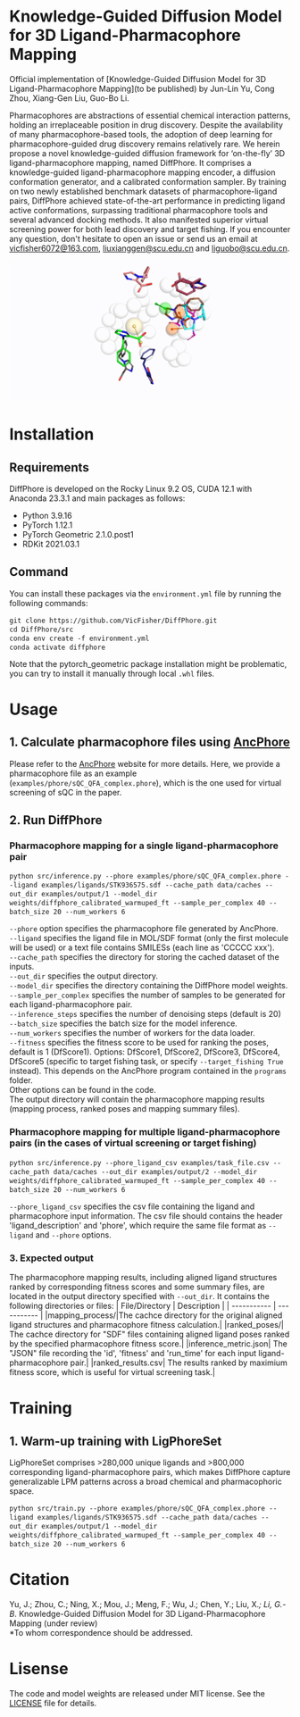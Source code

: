 # Knowledge-Guided Diffusion Model for 3D Ligand-Pharmacophore Mapping

Official implementation of [Knowledge-Guided Diffusion Model for 3D Ligand-Pharmacophore Mapping](to be published) by Jun-Lin Yu, Cong Zhou, Xiang-Gen Liu, Guo-Bo Li. 

Pharmacophores are abstractions of essential chemical interaction patterns, holding an irreplaceable position in drug discovery. Despite the availability of many pharmacophore-based tools, the adoption of deep learning for pharmacophore-guided drug discovery remains relatively rare. We herein propose a novel knowledge-guided diffusion framework for ‘on-the-fly’ 3D ligand-pharmacophore mapping, named DiffPhore. It comprises a knowledge-guided ligand-pharmacophore mapping encoder, a diffusion conformation generator, and a calibrated conformation sampler. By training on two newly established benchmark datasets of pharmacophore-ligand pairs, DiffPhore achieved state-of-the-art performance in predicting ligand active conformations, surpassing traditional pharmacophore tools and several advanced docking methods. It also manifested superior virtual screening power for both lead discovery and target fishing. 
If you encounter any question, don't hesitate to open an issue or send us an email at vicfisher6072@163.com, liuxianggen@scu.edu.cn and liguobo@scu.edu.cn.

![mapping](figs/mapping.gif)

# Installation
## Requirements
DiffPhore is developed on the Rocky Linux 9.2 OS, CUDA 12.1 with Anaconda 23.3.1 and main packages as follows:
- Python 3.9.16
- PyTorch 1.12.1
- PyTorch Geometric 2.1.0.post1
- RDKit 2021.03.1

## Command
You can install these packages via the `environment.yml` file by running the following commands:
```
git clone https://github.com/VicFisher/DiffPhore.git
cd DiffPhore/src
conda env create -f environment.yml
conda activate diffphore
```
Note that the pytorch_geometric package installation might be problematic, you can try to install it manually through local `.whl` files.

# Usage
## 1. Calculate pharmacophore files using [AncPhore](https://ancphore.ddtmlab.org/)
Please refer to the [AncPhore](https://ancphore.ddtmlab.org/) website for more details.
Here, we provide a pharmacophore file as an example (`examples/phore/sQC_QFA_complex.phore`), which is the one used for virtual screening of sQC in the paper.

## 2. Run DiffPhore
### Pharmacophore mapping for a single ligand-pharmacophore pair
```
python src/inference.py --phore examples/phore/sQC_QFA_complex.phore --ligand examples/ligands/STK936575.sdf --cache_path data/caches --out_dir examples/output/1 --model_dir weights/diffphore_calibrated_warmuped_ft --sample_per_complex 40 --batch_size 20 --num_workers 6
```
`--phore` option specifies the pharmacophore file generated by AncPhore. <br />
`--ligand` specifies the ligand file in MOL/SDF format (only the first molecule will be used) or a text file contains SMILESs (each line as 'CCCCC xxx').<br />
`--cache_path` specifies the directory for storing the cached dataset of the inputs.<br />
`--out_dir` specifies the output directory. <br />
`--model_dir` specifies the directory containing the DiffPhore model weights.<br />
`--sample_per_complex` specifies the number of samples to be generated for each ligand-pharmacophore pair.<br />
`--inference_steps` specifies the number of denoising steps (default is 20)<br />
`--batch_size` specifies the batch size for the model inference.<br />
`--num_workers` specifies the number of workers for the data loader.<br />
`--fitness` specifies the fitness score to be used for ranking the poses, default is 1 (DfScore1). Options: DfScore1, DfScore2, DfScore3, DfScore4, DfScore5 (specific to target fishing task, or specify `--target_fishing True` instead). This depends on the AncPhore program contained in the `programs` folder.<br />
Other options can be found in the code.<br />
The output directory will contain the pharmacophore mapping results (mapping process, ranked poses and mapping summary files).<br />


### Pharmacophore mapping for multiple ligand-pharmacophore pairs (in the cases of virtual screening or target fishing)
```
python src/inference.py --phore_ligand_csv examples/task_file.csv --cache_path data/caches --out_dir examples/output/2 --model_dir weights/diffphore_calibrated_warmuped_ft --sample_per_complex 40 --batch_size 20 --num_workers 6
```
`--phore_ligand_csv` specifies the csv file containing the ligand and pharmacophore input information. The csv file should contains the header 'ligand_description' and 'phore', which require the same file format as `--ligand` and `--phore` options.<br />

### 3. Expected output
The pharmacophore mapping results, including aligned ligand structures ranked by corresponding fitness scores and some summary files,  are located in the output directory specified with `--out_dir`. It contains the following directories or files:
| File/Directory | Description | 
| ----------- | ----------- |
|mapping_process/|The cachce directory for the original aligned ligand structures and pharmacophore fitness calculation.|
|ranked_poses/| The cachce directory for "SDF" files containing aligned ligand poses ranked by the specified pharmacophore fitness score.|
|inference_metric.json| The "JSON" file recording the 'id', 'fitness' and 'run_time' for each input ligand-pharmacophore pair.|
|ranked_results.csv| The results ranked by maximium fitness score, which is useful for virtual screening task.|

# Training
## 1. Warm-up training with LigPhoreSet
LigPhoreSet comprises >280,000 unique ligands and >800,000 corresponding ligand-pharmacophore pairs, which makes DiffPhore capture generalizable LPM patterns across a broad chemical and pharmacophoric space.
```
python src/train.py --phore examples/phore/sQC_QFA_complex.phore --ligand examples/ligands/STK936575.sdf --cache_path data/caches --out_dir examples/output/1 --model_dir weights/diffphore_calibrated_warmuped_ft --sample_per_complex 40 --batch_size 20 --num_workers 6
```

# Citation
Yu, J.; Zhou, C.; Ning, X.; Mou, J.; Meng, F.; Wu, J.; Chen, Y.; Liu, X.*; Li, G.-B*. Knowledge-Guided Diffusion Model for 3D Ligand-Pharmacophore Mapping (under review)<br />
*To whom correspondence should be addressed.

# Lisense
The code and model weights are released under MIT license. See the [LICENSE](LICENSE) file for details.


